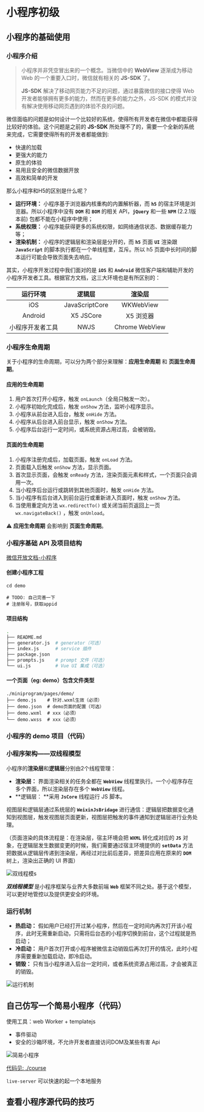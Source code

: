 # 小程序初级

## 小程序的基础使用

### 小程序介绍

> 小程序并非凭空冒出来的⼀个概念。当微信中的 **WebView** 逐渐成为移动 Web 的⼀个重要⼊⼝时，微信就有相关的 **JS-SDK** 了。
>
> **JS-SDK** 解决了移动⽹⻚能⼒不⾜的问题，通过暴露微信的接⼝使得 Web 开发者能够拥有更多的能⼒，然⽽在更多的能⼒之外，JS-SDK 的模式并没有解决使⽤移动⽹⻚遇到的体验不良的问题。

微信⾯临的问题是如何设计⼀个⽐较好的系统，使得所有开发者在微信中都能获得⽐较好的体验。这个问题是之前的 **JS-SDK** 所处理不了的，需要⼀个全新的系统来完成，它需要使得所有的开发者都能做到:

* 快速的加载
* 更强大的能力
* 原生的体验
* 易用且安全的微信数据开放
* 高效和简单的开发

那么⼩程序和H5的区别是什么呢？

* **运行环境：** 小程序基于浏览器内核重构的内置解析器，而 **`h5`** 的宿主环境是浏览器。所以小程序中没有 **`DOM`** 和 **`BOM`** 的相关 API，**`jQuery`** 和一些 **`NPM`** (2.2.1版本前) 包都不能在小程序中使用；
* **系统权限：** 小程序能获得更多的系统权限，如网络通信状态、数据缓存能力等；
* **渲染机制：** 小程序的逻辑层和渲染层是分开的，而 **`h5`** 页面 **`UI`** 渲染跟 **`JavaScript`** 的脚本执行都在一个单线程里，互斥。所以 h5 页面中长时间的脚本运行可能会导致页面失去响应。

其实，⼩程序开发过程中我们⾯对的是 **`iOS`** 和 **`Android`** 微信客户端和辅助开发的小程序开发者工具。根据官方文档，这三大环境也是有所区别的：

|     运行环境     |     逻辑层     |     渲染层     |
| :--------------: | :------------: | :------------: |
|       iOS        | JavaScriptCore |   WKWebView    |
|     Android      |   X5 JSCore    |   X5 浏览器    |
| 小程序开发者工具 |      NWJS      | Chrome WebView |

### 小程序生命周期

关于⼩程序的⽣命周期，可以分为两个部分来理解：**应⽤⽣命周期** 和 **⻚⾯⽣命周期**。

#### 应用的生命周期

1. ⽤户⾸次打开⼩程序，触发 `onLaunch`（全局只触发⼀次）。
2. ⼩程序初始化完成后，触发 `onShow` ⽅法，监听⼩程序显示。
3. ⼩程序从前台进⼊后台，触发 `onHide` ⽅法。
4. ⼩程序从后台进⼊前台显示，触发 `onShow` ⽅法。
5. ⼩程序后台运⾏⼀定时间，或系统资源占⽤过⾼，会被销毁。

#### 页面的生命周期

1. ⼩程序注册完成后，加载⻚⾯，触发 `onLoad` ⽅法。
2. ⻚⾯载⼊后触发 `onShow` ⽅法，显示⻚⾯。
3. ⾸次显示⻚⾯，会触发 `onReady` ⽅法，渲染⻚⾯元素和样式，⼀个⻚⾯只会调⽤⼀次。
4. 当⼩程序后台运⾏或跳转到其他⻚⾯时，触发 `onHide` ⽅法。
5. 当⼩程序有后台进⼊到前台运⾏或重新进⼊⻚⾯时，触发 `onShow` ⽅法。
6. 当使⽤重定向⽅法 `wx.redirectTo()` 或关闭当前⻚返回上⼀⻚ `wx.navigateBack()` ，触发 `onUnload`。

⚠️ **应⽤⽣命周期** 会影响到 **⻚⾯⽣命周期**。

### 小程序基础 API 及项目结构

[微信开放文档-小程序](https://developers.weixin.qq.com/miniprogram/dev/api/)

#### 创建小程序工程

```shell
cd demo

# TODO: 自己完善一下
# 注册账号，获取appid
```

#### 项目结构

```sh
.
├── README.md
├── generator.js  # generator（可选）
├── index.js      # service 插件
├── package.json
├── prompts.js    # prompt 文件（可选）
└── ui.js         # Vue UI 集成（可选）
```

#### 一个页面（eg: demo）包含文件类型

```shell
./miniprogram/pages/demo/
├── demo.js    # 针对.wxml生效（必须）
├── demo.json  # demo页面的配置（可选）
├── demo.wxml  # xxx（必须）
└── demo.wxss  # xxx（必须）
```

### 小程序的 demo 项目（代码）

### 小程序架构——双线程模型

小程序的**渲染层**和**逻辑层**分别由2个线程管理：

* **渲染层：** 界⾯渲染相关的任务全都在 **`WebView`** 线程里执行。一个小程序存在多个界面，所以渲染层存在多个 **`WebView`** 线程。
* **逻辑层： **采⽤ **`JsCore`** 线程运行 JS 脚本。

视图层和逻辑层通过系统层的 **`WeixinJsBridage`** 进行通信：逻辑层把数据变化通知到视图层，触发视图层页面更新，视图层把触发的事件通知到逻辑层进行业务处理。

（⻚⾯渲染的具体流程是：在渲染层，宿主环境会把 **`WXML`** 转化成对应的 **`JS`** 对象，在逻辑层发生数据变更的时候，我们需要通过宿主环境提供的 **`setData`** 方法把数据从逻辑层传递到渲染层，再经过对比前后差异，把差异应用在原来的 **`DOM`** 树上，渲染出正确的 UI 界面）

![双线程模s](./img/双线程模型.jpg)

***双线程模型*** 是小程序框架与业界大多数前端 **`Web`** 框架不同之处。基于这个模型，可以更好地管控以及提供更安全的环境。

### 运行机制

* **热启动：** 假如⽤户已经打开过某⼩程序，然后在⼀定时间内再次打开该⼩程序，此时⽆需重新启动，只需将后台态的⼩程序切换到前台，这个过程就是热启动；
* **冷启动：** ⽤户⾸次打开或⼩程序被微信主动销毁后再次打开的情况，此时⼩程序需要重新加载启动，即冷启动。
* **销毁：** 只有当⼩程序进⼊后台⼀定时间，或者系统资源占⽤过⾼，才会被真正的销毁。

![运行机制](./img/运行机制.png)

## 自己仿写一个简易小程序（代码）

使⽤⼯具：web Worker + templatejs

* 事件驱动
* 安全的沙箱环境，不允许开发者直接访问DOM及某些有害 Api

![简易小程序](./img/简易小程序.png)

[代码见: ./course](./course)

`live-server` 可以快速的起一个本地服务

## 查看小程序源代码的技巧
